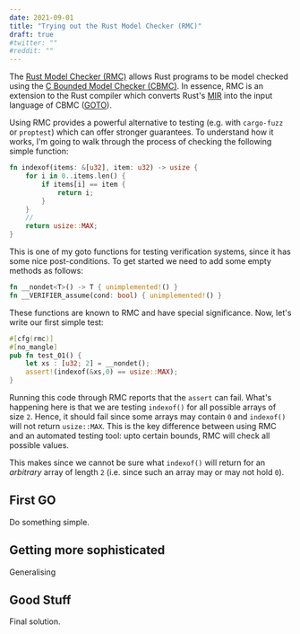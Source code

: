 ```yaml
---
date: 2021-09-01
title: "Trying out the Rust Model Checker (RMC)"
draft: true
#twitter: ""
#reddit: ""
---
```


The [Rust Model Checker (RMC)](https://github.com/model-checking/rmc)
allows Rust programs to be model checked using the [C Bounded Model
Checker (CBMC)](https://www.cprover.org/cbmc/).  In essence, RMC is an
extension to the Rust compiler which converts Rust's
[MIR](https://rustc-dev-guide.rust-lang.org/mir/index.html) into the
input language of CBMC ([GOTO](http://www.cprover.org/goto-cc/)).

Using RMC provides a powerful alternative to testing (e.g. with
`cargo-fuzz` or `proptest`) which can offer stronger guarantees.  To
understand how it works, I'm going to walk through the process of
checking the following simple function:

```Rust 
fn indexof(items: &[u32], item: u32) -> usize {
    for i in 0..items.len() {
        if items[i] == item {
            return i;
        }
    }
    //
    return usize::MAX;
}
```

This is one of my goto functions for testing verification systems,
since it has some nice post-conditions.  To get started we need to add
some empty methods as follows:

```Rust
fn __nondet<T>() -> T { unimplemented!() }
fn __VERIFIER_assume(cond: bool) { unimplemented!() }
```

These functions are known to RMC and have special significance.  Now,
let's write our first simple test:

```Rust
#[cfg(rmc)]
#[no_mangle]
pub fn test_01() {
    let xs : [u32; 2] = __nondet();
    assert!(indexof(&xs,0) == usize::MAX);
}
```

Running this code through RMC reports that the `assert` can fail.
What's happening here is that we are testing `indexof()` for all
possible arrays of size `2`.  Hence, it should fail since some arrays
may contain `0` and `indexof()` will not return `usize::MAX`.  This is
the key difference between using RMC and an automated testing tool:
upto certain bounds, RMC will check all possible values.


This makes since we cannot be sure what `indexof()` will return for an
_arbitrary_ array of length `2` (i.e. since such an array may or may
not hold `0`).

## First GO

Do something simple.

## Getting more sophisticated

Generalising

## Good Stuff

Final solution.